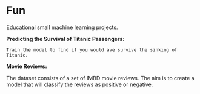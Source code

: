 # Fun
Educational small machine learning projects. 

**Predicting the Survival of Titanic Passengers:**

    Train the model to find if you would ave survive the sinking of Titanic. 
    
**Movie Reviews:**

The dataset consists of a set of IMBD movie reviews. The aim is to create a  model that will classify the reviews as positive or negative.

